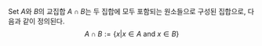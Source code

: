Set $A$와 $B$의 교집합 $A \cap B$는 두 집합에 모두 포함되는 원소들으로 구성된 집합으로, 다음과 같이 정의된다.
$$
A \cap B := \{x | x \in A \text{ and } x \in B\}
$$